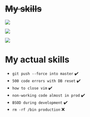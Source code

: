 # ~~My skills~~

![](https://skillicons.dev/icons?i=cpp,cs)

![](https://skillicons.dev/icons?i=git,docker,cmake,github)

![](https://skillicons.dev/icons?i=qt,vscode,visualstudio)

# My actual skills

- `git push --force into master` ✔️
- `500 code errors with DB reset` ✔️
- `how to close vim` ✔️
- `non-working code almost in prod` ✔️
- `BSOD during development` ✔️
- `rm -rf /bin production` ❌
